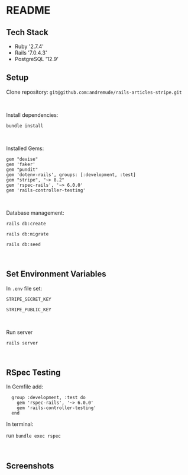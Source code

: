 # README

## Tech Stack
   * Ruby '2.7.4'
   * Rails '7.0.4.3'
   * PostgreSQL '12.9'

## Setup

Clone repository: `git@github.com:andremude/rails-articles-stripe.git`

<br>

Install dependencies: 

  `bundle install`

<br>

Installed Gems: 
  ```
  gem "devise"
  gem 'faker'
  gem "pundit"
  gem 'dotenv-rails', groups: [:development, :test]
  gem "stripe", "~> 8.2"
  gem 'rspec-rails', '~> 6.0.0'
  gem 'rails-controller-testing'
  ```

<br>

Database management:

  `rails db:create`

  `rails db:migrate`

  `rails db:seed`

<br>  

## Set Environment Variables 

  In `.env` file set: 

  `STRIPE_SECRET_KEY`

  `STRIPE_PUBLIC_KEY`

<br>

Run server

  `rails server`

<br>

## RSpec Testing
  
  In Gemfile add: 
  
 ```
   group :development, :test do
     gem 'rspec-rails', '~> 6.0.0'
     gem 'rails-controller-testing'
   end
```

 In terminal: 
  
  run `bundle exec rspec`

<br>

## Screenshots
